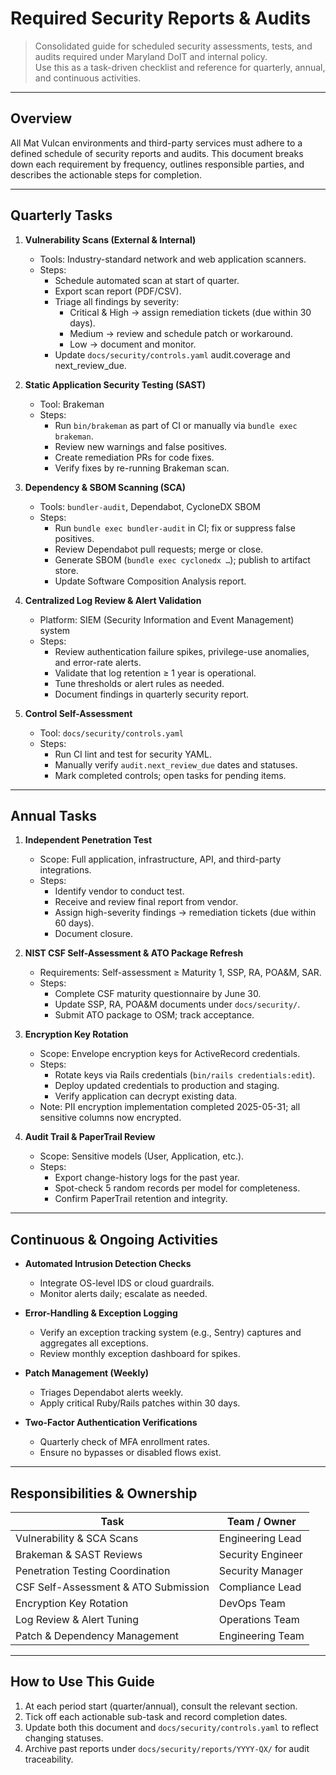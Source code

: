 # Required Security Reports & Audits

> Consolidated guide for scheduled security assessments, tests, and audits required under Maryland DoIT and internal policy.  
> Use this as a task-driven checklist and reference for quarterly, annual, and continuous activities.

---

## Overview

All Mat Vulcan environments and third-party services must adhere to a defined schedule of security reports and audits. This document breaks down each requirement by frequency, outlines responsible parties, and describes the actionable steps for completion.

---

## Quarterly Tasks

1. **Vulnerability Scans (External & Internal)**
   - Tools: Industry-standard network and web application scanners.  
   - Steps:
     - Schedule automated scan at start of quarter.  
     - Export scan report (PDF/CSV).  
     - Triage all findings by severity:
       - Critical & High → assign remediation tickets (due within 30 days).  
       - Medium → review and schedule patch or workaround.  
       - Low → document and monitor.  
     - Update `docs/security/controls.yaml` audit.coverage and next_review_due.

2. **Static Application Security Testing (SAST)**
   - Tool: Brakeman  
   - Steps:
     - Run `bin/brakeman` as part of CI or manually via `bundle exec brakeman`.  
     - Review new warnings and false positives.  
     - Create remediation PRs for code fixes.  
     - Verify fixes by re-running Brakeman scan.  

3. **Dependency & SBOM Scanning (SCA)**
   - Tools: `bundler-audit`, Dependabot, CycloneDX SBOM  
   - Steps:
     - Run `bundle exec bundler-audit` in CI; fix or suppress false positives.  
     - Review Dependabot pull requests; merge or close.  
     - Generate SBOM (`bundle exec cyclonedx …`); publish to artifact store.  
     - Update Software Composition Analysis report.

4. **Centralized Log Review & Alert Validation**
   - Platform: SIEM (Security Information and Event Management) system  
   - Steps:
     - Review authentication failure spikes, privilege-use anomalies, and error-rate alerts.  
     - Validate that log retention ≥ 1 year is operational.  
     - Tune thresholds or alert rules as needed.  
     - Document findings in quarterly security report.

5. **Control Self-Assessment**
   - Tool: `docs/security/controls.yaml`  
   - Steps:
     - Run CI lint and test for security YAML.  
     - Manually verify `audit.next_review_due` dates and statuses.  
     - Mark completed controls; open tasks for pending items.

---

## Annual Tasks

1. **Independent Penetration Test**
   - Scope: Full application, infrastructure, API, and third-party integrations.  
   - Steps:
     - Identify vendor to conduct test. 
     - Receive and review final report from vendor.  
     - Assign high-severity findings → remediation tickets (due within 60 days).  
     - Document closure.

2. **NIST CSF Self-Assessment & ATO Package Refresh**
   - Requirements: Self-assessment ≥ Maturity 1, SSP, RA, POA&M, SAR.  
   - Steps:
     - Complete CSF maturity questionnaire by June 30.  
     - Update SSP, RA, POA&M documents under `docs/security/`.  
     - Submit ATO package to OSM; track acceptance.

3. **Encryption Key Rotation**
   - Scope: Envelope encryption keys for ActiveRecord credentials.  
   - Steps:
     - Rotate keys via Rails credentials (`bin/rails credentials:edit`).  
     - Deploy updated credentials to production and staging.  
     - Verify application can decrypt existing data.
   - Note: PII encryption implementation completed 2025-05-31; all sensitive columns now encrypted.

4. **Audit Trail & PaperTrail Review**
   - Scope: Sensitive models (User, Application, etc.).  
   - Steps:
     - Export change-history logs for the past year.  
     - Spot-check 5 random records per model for completeness.  
     - Confirm PaperTrail retention and integrity.

---

## Continuous & Ongoing Activities

- **Automated Intrusion Detection Checks**
  - Integrate OS-level IDS or cloud guardrails.  
  - Monitor alerts daily; escalate as needed.

- **Error-Handling & Exception Logging**
  - Verify an exception tracking system (e.g., Sentry) captures and aggregates all exceptions.  
  - Review monthly exception dashboard for spikes.

- **Patch Management (Weekly)**
  - Triages Dependabot alerts weekly.  
  - Apply critical Ruby/Rails patches within 30 days.

- **Two-Factor Authentication Verifications**
  - Quarterly check of MFA enrollment rates.  
  - Ensure no bypasses or disabled flows exist.

---

## Responsibilities & Ownership

| Task                                   | Team / Owner      |
| -------------------------------------- | ----------------- |
| Vulnerability & SCA Scans              | Engineering Lead  |
| Brakeman & SAST Reviews                | Security Engineer |
| Penetration Testing Coordination       | Security Manager  |
| CSF Self-Assessment & ATO Submission   | Compliance Lead   |
| Encryption Key Rotation                | DevOps Team       |
| Log Review & Alert Tuning              | Operations Team   |
| Patch & Dependency Management          | Engineering Team  |

---

## How to Use This Guide

1. At each period start (quarter/annual), consult the relevant section.  
2. Tick off each actionable sub-task and record completion dates.  
3. Update both this document and `docs/security/controls.yaml` to reflect changing statuses.  
4. Archive past reports under `docs/security/reports/YYYY-QX/` for audit traceability.
